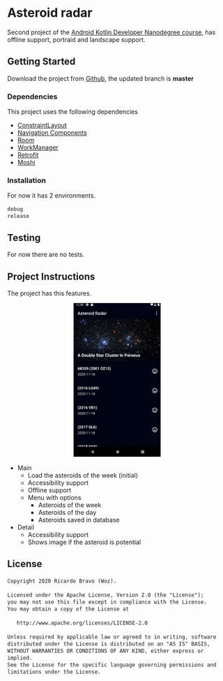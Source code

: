 # Asteroid radar

Second project of the [Android Kotlin Developer Nanodegree course](https://www.udacity.com/course/android-kotlin-developer-nanodegree--nd940), has offline support, portraid and landscape support.

## Getting Started

Download the project from [Github](https://github.com/RicardoBravoA/AsteroidRadar), the updated branch is **master**

### Dependencies

This project uses the following dependencies

- [ConstraintLayout](https://developer.android.com/training/constraint-layout)
- [Navigation Components](https://developer.android.com/guide/navigation/navigation-getting-started)
- [Room](https://developer.android.com/topic/libraries/architecture/room)
- [WorkManager](https://developer.android.com/jetpack/androidx/releases/work)
- [Retrofit](https://square.github.io/retrofit/)
- [Moshi](https://github.com/square/moshi)


### Installation

For now it has 2 environments.

```
debug
release
```

## Testing

For now there are no tests.

## Project Instructions

The project has this features.

<p align="center">
  <img src="gif/app.gif" alt="gif" width="200" height="354"/><br>
</p>

- Main
    - Load the asteroids of the week (initial)
    - Accessibility support
    - Offline support
    - Menu with options
        - Asteroids of the week
        - Asteroids of the day
        - Asteroids saved in database
- Detail
    - Accessibility support
    - Shows image if the asteroid is potential

## License

    Copyright 2020 Ricardo Bravo (Woz).

    Licensed under the Apache License, Version 2.0 (the "License");
    you may not use this file except in compliance with the License.
    You may obtain a copy of the License at

       http://www.apache.org/licenses/LICENSE-2.0

    Unless required by applicable law or agreed to in writing, software
    distributed under the License is distributed on an "AS IS" BASIS,
    WITHOUT WARRANTIES OR CONDITIONS OF ANY KIND, either express or implied.
    See the License for the specific language governing permissions and
    limitations under the License.